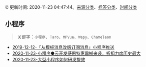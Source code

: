 :alarm_clock: 更新时间: 2020-11-23 04:47:44。[来源分类](../README.md)、[标签分类](../TAGS.md)、[时间分类](../TIMELINE.md)

## 小程序


> 关键字：`小程序`、`Taro`、`MPVue`、`Wepy`、`Chameleon`



- [2019-12-12-「从模板消息改版订阅消息」小程序推送](https://juejin.im/post/5df03c3551882512243f9292) 
- [2020-11-23-小程序●云开发感恩特惠震撼来袭，折扣力度历史最大](https://www.v2ex.com/t/728254) 
- [2020-11-23-大型小程序如何研发提效](https://toutiao.io/k/72hznv9) 
